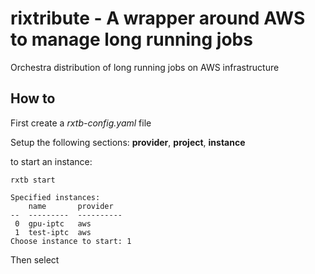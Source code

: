 # rixtribute - A wrapper around AWS to manage long running jobs
Orchestra distribution of long running jobs on AWS infrastructure


## How to
First create a _rxtb-config.yaml_ file

Setup the following sections: __provider__, __project__, __instance__

to start an instance: 

`rxtb start`

```
Specified instances:
    name       provider
--  ---------  ----------
 0  gpu-iptc   aws
 1  test-iptc  aws
Choose instance to start: 1
```

Then select 
